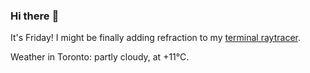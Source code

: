 ### Hi there :wave:

It's Friday! I might be finally adding refraction to my [terminal raytracer](https://github.com/bewuethr/bash-raytracer).

Weather in Toronto: partly cloudy, at +11°C.
